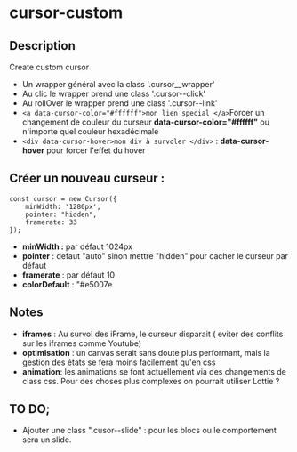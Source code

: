 # cursor-custom


## Description
Create custom cursor 

- Un wrapper général avec la class '.cursor__wrapper'
- Au clic le wrapper prend une class '.cursor--click'
- Au rollOver le wrapper prend une class '.cursor--link'
- `<a data-cursor-color="#ffffff">mon lien special </a>`Forcer un changement de couleur du curseur **data-cursor-color="#ffffff"** ou n'importe quel couleur hexadécimale
- `<div data-cursor-hover>mon div à survoler </div>` : **data-cursor-hover** pour forcer l'effet du hover 

## Créer un nouveau curseur : 
	
	const cursor = new Cursor({
		minWidth: '1280px',
		pointer: "hidden",
		framerate: 33
	});
	
- **minWidth :** par défaut  1024px
- **pointer** : defaut "auto" sinon mettre "hidden" pour cacher le curseur par défaut
- **framerate** : par défaut 10 
- **colorDefault** : "#e5007e


## Notes
- **iframes** : Au survol des iFrame, le curseur disparait ( eviter des conflits sur les iframes comme Youtube)
- **optimisation** : un canvas serait sans doute plus performant, mais la gestion des états se fera moins facilement qu'en css
- **animation**: les animations se font actuellement via des changements de class css. Pour des choses plus complexes on pourrait utiliser Lottie ?


## TO DO;
- Ajouter une class ".cusor--slide" : pour les blocs ou le comportement sera un slide.
